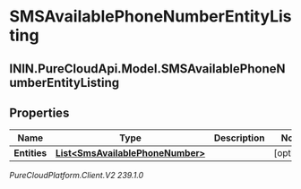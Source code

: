 # SMSAvailablePhoneNumberEntityListing

## ININ.PureCloudApi.Model.SMSAvailablePhoneNumberEntityListing

## Properties

|Name | Type | Description | Notes|
|------------ | ------------- | ------------- | -------------|
| **Entities** | [**List&lt;SmsAvailablePhoneNumber&gt;**](SmsAvailablePhoneNumber) |  | [optional] |



_PureCloudPlatform.Client.V2 239.1.0_
